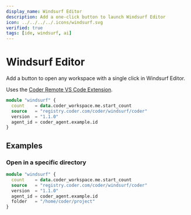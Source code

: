 ```yaml
---
display_name: Windsurf Editor
description: Add a one-click button to launch Windsurf Editor
icon: ../../../../.icons/windsurf.svg
verified: true
tags: [ide, windsurf, ai]
---
```


# Windsurf Editor

Add a button to open any workspace with a single click in Windsurf Editor.

Uses the [Coder Remote VS Code Extension](https://github.com/coder/vscode-coder).

```tf
module "windsurf" {
  count    = data.coder_workspace.me.start_count
  source   = "registry.coder.com/coder/windsurf/coder"
  version  = "1.1.0"
  agent_id = coder_agent.example.id
}
```

## Examples

### Open in a specific directory

```tf
module "windsurf" {
  count    = data.coder_workspace.me.start_count
  source   = "registry.coder.com/coder/windsurf/coder"
  version  = "1.1.0"
  agent_id = coder_agent.example.id
  folder   = "/home/coder/project"
}
```
